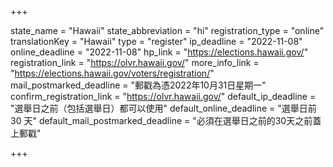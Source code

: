 +++

state_name = "Hawaii"
state_abbreviation = "hi"
registration_type = "online"
translationKey = "Hawaii"
type = "register"
ip_deadline = "2022-11-08"
online_deadline = "2022-11-08"
hp_link = "https://elections.hawaii.gov/"
registration_link = "https://olvr.hawaii.gov/"
more_info_link = "https://elections.hawaii.gov/voters/registration/"
mail_postmarked_deadline = "郵戳為憑2022年10月31日星期一"
confirm_registration_link = "https://olvr.hawaii.gov/"
default_ip_deadline = "選舉日之前（包括選舉日）都可以使用"
default_online_deadline = "選舉日前 30 天"
default_mail_postmarked_deadline = "必須在選舉日之前的30天之前蓋上郵戳"

+++
